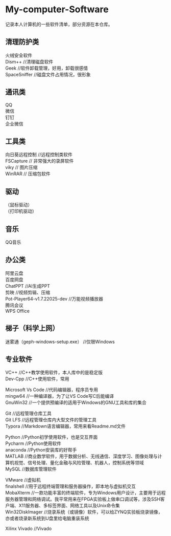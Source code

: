 # My-computer-Software  
记录本人计算机的一些软件清单，部分资源在本仓库。  

## 清理防护类 
火绒安全软件  
Dism++                //清理磁盘软件  
Geek                  //软件卸载管理，好用，卸载很感情  
SpaceSniffer          //磁盘文件占用情况，很形象  


## 通讯类
QQ  
微信  
钉钉  
企业微信  


## 工具类
向日葵远程控制  //远程控制类软件  
FSCapture      // 非常强大的录屏软件  
viky           // 图片压缩  
WinRAR         // 压缩包软件  

## 驱动
（鼠标驱动）  
（打印机驱动）  

## 音乐
QQ音乐  

## 办公类
阿里云盘  
百度网盘  
ChatPPT                          //AI生成PPT  
剪映                             //视频剪辑、压缩  
Pot-Player64-v1.7.22025-dev      //万能视频播放器  
腾讯会议  
WPS Office  


## 梯子（科学上网）
迷雾通（geph-windows-setup.exe）  //仅限Windows  


## 专业软件

VC++              //C++教学使用软件，本人库中的是稳定版  
Dev-Cpp           //C++使用软件，常用  

Microsoft Vs Code        //代码编辑器，程序员专用  
mingw64                  //一种编译器，为了让VS Code写C后能编译  
GnuWin32                 //一个提供预编译的适用于Windows的GNU工具和库的集合  

Git            //远程管理仓库工具  
Git LFS        //远程管理仓库内大型文件的管理工具  
Typora        //Markdown语言编辑器，常用来看Readme.md文件  

Python          //Python初学使用软件，也是交互界面  
Pycharm         //Python使用软件  
anaconda        //Python安装库的好帮手  
MATLAB          //商业数学软件，用于数据分析、无线通信、深度学习、图像处理与计算机视觉、信号处理、量化金融与风险管理、机器人，控制系统等领域  
MySQL           //数据库管理软件  

VMware              //虚拟机  
finalshell          //用于远程终端管理和服务器操作，即本地与虚拟机交互  
‌MobaXterm           //一款功能丰富的终端软件，专为Windows用户设计，主要用于远程服务器管理和网络调试。‌我平常用来在FPGA实验板上做串口调试等，涉及SSH客户端、X11服务器、多标签界面、网络工具以及Unix命令集  
Win32DiskImager     //烧录系统（或镜像）软件，可以给ZYNQ实验板烧录镜像，亦或者烧录新系统到U盘里给电脑重装系统  


Xilinx Vivado       //Vivado  


